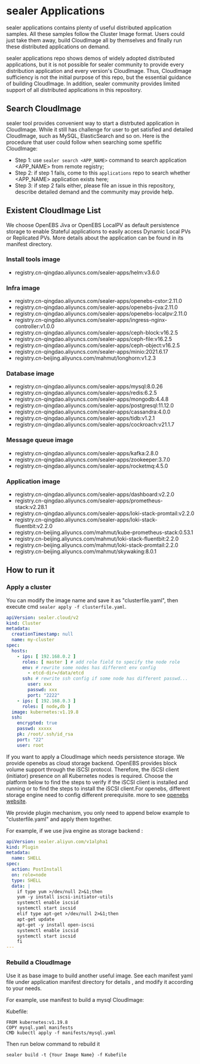# sealer Applications

sealer applications contains plenty of useful distributed application samples.
All these samples follow the Cluster Image format. Users could just take them
away, build CloudImage all by themselves and finally run these distributed
applications on demand.

sealer applications repo shows demos of widely adopted distributed applications,
but it is not possible for sealer community to provide every distribution
application and every version's CloudImage. Thus, CloudImage sufficiency is
not the initial purpose of this repo, but the essential guidance of building
CloudImage. In addition, sealer community provides limited support of all
distributed applications in this repository.

## Search CloudImage

sealer tool provides convenient way to start a distrbuted application in
CloudImage. While it still has challenge for user to get satisfied and detailed
CloudImage, such as MySQL, ElasticSearch and so on. Here is the procedure that
user could follow when searching some spefific CloudImage:

* Step 1: use `sealer search <APP_NAME>` command to search application
<APP_NAME> from remote registry;
* Step 2: if step 1 fails, come to this `applications` repo to search whether
<APP_NAME> application exists here;
* Step 3: if step 2 fails either, please file an issue in this repository,
describe detailed demand and the community may provide help.


## Existent CloudImage List

We choose OpenEBS Jiva or OpenEBS LocalPV as default persistence storage to enable Stateful applications to easily
access Dynamic Local PVs or Replicated PVs. More details about the application can be found in its manifest directory.

### Install tools image

* registry.cn-qingdao.aliyuncs.com/sealer-apps/helm:v3.6.0

### Infra image

* registry.cn-qingdao.aliyuncs.com/sealer-apps/openebs-cstor:2.11.0
* registry.cn-qingdao.aliyuncs.com/sealer-apps/openebs-jiva:2.11.0
* registry.cn-qingdao.aliyuncs.com/sealer-apps/openebs-localpv:2.11.0
* registry.cn-qingdao.aliyuncs.com/sealer-apps/ingress-nginx-controller:v1.0.0
* registry.cn-qingdao.aliyuncs.com/sealer-apps/ceph-block:v16.2.5
* registry.cn-qingdao.aliyuncs.com/sealer-apps/ceph-file:v16.2.5
* registry.cn-qingdao.aliyuncs.com/sealer-apps/ceph-object:v16.2.5
* registry.cn-qingdao.aliyuncs.com/sealer-apps/minio:2021.6.17
* registry.cn-beijing.aliyuncs.com/mahmut/longhorn:v1.2.3

### Database image

* registry.cn-qingdao.aliyuncs.com/sealer-apps/mysql:8.0.26
* registry.cn-qingdao.aliyuncs.com/sealer-apps/redis:6.2.5
* registry.cn-qingdao.aliyuncs.com/sealer-apps/mongodb:4.4.8
* registry.cn-qingdao.aliyuncs.com/sealer-apps/postgresql:11.12.0
* registry.cn-qingdao.aliyuncs.com/sealer-apps/cassandra:4.0.0
* registry.cn-qingdao.aliyuncs.com/sealer-apps/tidb:v1.2.1
* registry.cn-qingdao.aliyuncs.com/sealer-apps/cockroach:v21.1.7

### Message queue image

* registry.cn-qingdao.aliyuncs.com/sealer-apps/kafka:2.8.0
* registry.cn-qingdao.aliyuncs.com/sealer-apps/zookeeper:3.7.0
* registry.cn-qingdao.aliyuncs.com/sealer-apps/rocketmq:4.5.0

### Application image

* registry.cn-qingdao.aliyuncs.com/sealer-apps/dashboard:v2.2.0
* registry.cn-qingdao.aliyuncs.com/sealer-apps/prometheus-stack:v2.28.1
* registry.cn-qingdao.aliyuncs.com/sealer-apps/loki-stack-promtail:v2.2.0
* registry.cn-qingdao.aliyuncs.com/sealer-apps/loki-stack-fluentbit:v2.2.0
* registry.cn-beijing.aliyuncs.com/mahmut/kube-prometheus-stack:0.53.1
* registry.cn-beijing.aliyuncs.com/mahmut/loki-stack-fluentbit:2.2.0
* registry.cn-beijing.aliyuncs.com/mahmut/loki-stack-promtail:2.2.0
* registry.cn-beijing.aliyuncs.com/mahmut/skywaking:8.0.1

## How to run it

### Apply a cluster

You can modify the image name and save it as "clusterfile.yaml", then execute
cmd `sealer apply -f clusterfile.yaml`.

```yaml
apiVersion: sealer.cloud/v2
kind: Cluster
metadata:
  creationTimestamp: null
  name: my-cluster
spec:
  hosts:
    - ips: [ 192.168.0.2 ]
      roles: [ master ] # add role field to specify the node role
      env: # rewrite some nodes has different env config
        - etcd-dir=/data/etcd
      ssh: # rewrite ssh config if some node has different passwd...
        user: xxx
        passwd: xxx
        port: "2222"
    - ips: [ 192.168.0.3 ]
      roles: [ node,db ]
  image: kubernetes:v1.19.8
  ssh:
    encrypted: true
    passwd: xxxxx
    pk: /root/.ssh/id_rsa
    port: "22"
    user: root
```

If you want to apply a CloudImage which needs persistence storage. We provide openebs as cloud storage backend. OpenEBS
provides block volume support through the iSCSI protocol. Therefore, the iSCSI client (initiator) presence on all
Kubernetes nodes is required. Choose the platform below to find the steps to verify if the iSCSI client is installed and
running or to find the steps to install the iSCSI client.For openebs, different storage engine need to config different
prerequisite. more to see [openebs website](https://openebs.io).

We provide plugin mechanism, you only need to append below example to "clusterfile.yaml" and apply them together.

For example, if we use jiva engine as storage backend :

```yaml
apiVersion: sealer.aliyun.com/v1alpha1
kind: Plugin
metadata:
  name: SHELL
spec:
  action: PostInstall
  on: role=node
  type: SHELL
  data: |
    if type yum >/dev/null 2>&1;then
    yum -y install iscsi-initiator-utils
    systemctl enable iscsid
    systemctl start iscsid
    elif type apt-get >/dev/null 2>&1;then
    apt-get update
    apt-get -y install open-iscsi
    systemctl enable iscsid
    systemctl start iscsid
    fi
---
```

### Rebuild a CloudImage

Use it as base image to build another useful image. See each manifest yaml file under application manifest directory for
details , and modify it according to your needs.

For example, use manifest to build a mysql CloudImage:

Kubefile:

```shell
FROM kubernetes:v1.19.8
COPY mysql.yaml manifests
CMD kubectl apply -f manifests/mysql.yaml
```

Then run below command to rebuild it

```shell
sealer build -t {Your Image Name} -f Kubefile
```